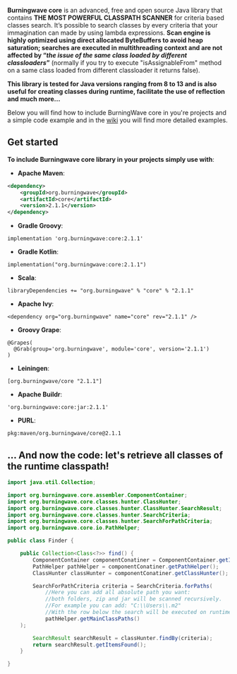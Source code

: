 **Burningwave core** is an advanced, free and open source Java library that contains **THE MOST POWERFUL CLASSPATH SCANNER** for criteria based classes search.
It’s possible to search classes by every criteria that your immagination can made by using lambda expressions. **Scan engine is highly optimized using direct allocated ByteBuffers to avoid heap saturation; searches are executed in multithreading context and are not affected by “_the issue of the same class loaded by different classloaders_”** (normally if you try to execute "isAssignableFrom" method on a same class loaded from different classloader it returns false).

**This library is tested for Java versions ranging from 8 to 13 and is also useful for creating classes during runtime, facilitate the use of reflection and much more...**

Below you will find how to include BurningWave core in you're projects and a simple code example and in the [wiki](https://github.com/burningwave/core/wiki) you will find more detailed examples.

## Get started

**To include Burningwave core library in your projects simply use with**:

* **Apache Maven**:
```xml
<dependency>
    <groupId>org.burningwave</groupId>
    <artifactId>core</artifactId>
    <version>2.1.1</version>
</dependency>
```

* **Gradle Groovy**:
```
implementation 'org.burningwave:core:2.1.1'
```

* **Gradle Kotlin**:
```
implementation("org.burningwave:core:2.1.1")
```

* **Scala**:
```
libraryDependencies += "org.burningwave" % "core" % "2.1.1"
```

* **Apache Ivy**:
```
<dependency org="org.burningwave" name="core" rev="2.1.1" />
```

* **Groovy Grape**:
```
@Grapes(
  @Grab(group='org.burningwave', module='core', version='2.1.1')
)
```

* **Leiningen**:
```
[org.burningwave/core "2.1.1"]
```

* **Apache Buildr**:
```
'org.burningwave:core:jar:2.1.1'
```

* **PURL**:
```
pkg:maven/org.burningwave/core@2.1.1
```

## ... And now the code: let's retrieve all classes of the runtime classpath!
```java
import java.util.Collection;

import org.burningwave.core.assembler.ComponentContainer;
import org.burningwave.core.classes.hunter.ClassHunter;
import org.burningwave.core.classes.hunter.ClassHunter.SearchResult;
import org.burningwave.core.classes.hunter.SearchCriteria;
import org.burningwave.core.classes.hunter.SearchForPathCriteria;
import org.burningwave.core.io.PathHelper;

public class Finder {

    public Collection<Class<?>> find() {
        ComponentContainer componentConatiner = ComponentContainer.getInstance();
        PathHelper pathHelper = componentConatiner.getPathHelper();
        ClassHunter classHunter = componentConatiner.getClassHunter();

        SearchForPathCriteria criteria = SearchCriteria.forPaths(
            //Here you can add all absolute path you want:
            //both folders, zip and jar will be scanned recursively.
            //For example you can add: "C:\\Users\\.m2"
            //With the row below the search will be executed on runtime Classpaths
            pathHelper.getMainClassPaths()
	);

        SearchResult searchResult = classHunter.findBy(criteria);
        return searchResult.getItemsFound();
    }

}
```
